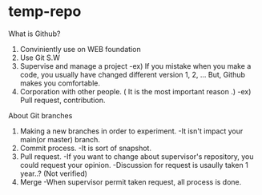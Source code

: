 # temp-repo

What is Github?
1. Conviniently use on WEB foundation
2. Use Git S.W
3. Supervise and manage a project
   -ex) If you mistake when you make a code, you usually have changed different version 1, 2, ...
         But, Github makes you comfortable.
4. Corporation with other people. ( It is the most important reason .)
   -ex) Pull request, contribution.


About Git branches
1. Making a new branches in order to experiment.
   -It isn't impact your main(or master) branch.
2. Commit process.
   -It is sort of snapshot.
3. Pull request.
   -If you want to change about supervisor's repository, you could request your opinion.
   -Discussion for request is usaully taken 1 year..? (Not verified)
4. Merge
   -When supervisor permit taken request, all process is done.

    
